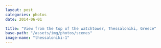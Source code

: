 ```yaml
---
layout: post
categories: photos
date: 2014-06-01

title: "View from the top of the watchtower, Thessaloniki, Greece"
base-path: "/assets/img/photos/scenes"
image-name: "thessaloniki-1"
---
```


